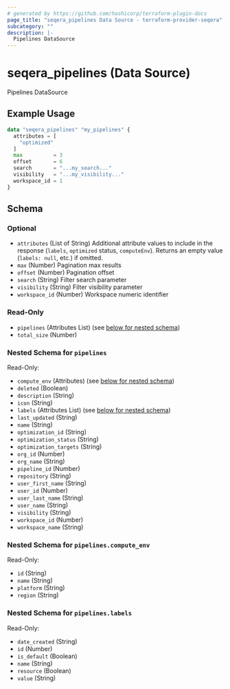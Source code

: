 ```yaml
---
# generated by https://github.com/hashicorp/terraform-plugin-docs
page_title: "seqera_pipelines Data Source - terraform-provider-seqera"
subcategory: ""
description: |-
  Pipelines DataSource
---
```


# seqera_pipelines (Data Source)

Pipelines DataSource

## Example Usage

```terraform
data "seqera_pipelines" "my_pipelines" {
  attributes = [
    "optimized"
  ]
  max          = 3
  offset       = 6
  search       = "...my_search..."
  visibility   = "...my_visibility..."
  workspace_id = 1
}
```

<!-- schema generated by tfplugindocs -->
## Schema

### Optional

- `attributes` (List of String) Additional attribute values to include in the response (`labels`, `optimized` status, `computeEnv`). Returns an empty value (`labels: null`, etc.) if omitted.
- `max` (Number) Pagination max results
- `offset` (Number) Pagination offset
- `search` (String) Filter search parameter
- `visibility` (String) Filter visibility parameter
- `workspace_id` (Number) Workspace numeric identifier

### Read-Only

- `pipelines` (Attributes List) (see [below for nested schema](#nestedatt--pipelines))
- `total_size` (Number)

<a id="nestedatt--pipelines"></a>
### Nested Schema for `pipelines`

Read-Only:

- `compute_env` (Attributes) (see [below for nested schema](#nestedatt--pipelines--compute_env))
- `deleted` (Boolean)
- `description` (String)
- `icon` (String)
- `labels` (Attributes List) (see [below for nested schema](#nestedatt--pipelines--labels))
- `last_updated` (String)
- `name` (String)
- `optimization_id` (String)
- `optimization_status` (String)
- `optimization_targets` (String)
- `org_id` (Number)
- `org_name` (String)
- `pipeline_id` (Number)
- `repository` (String)
- `user_first_name` (String)
- `user_id` (Number)
- `user_last_name` (String)
- `user_name` (String)
- `visibility` (String)
- `workspace_id` (Number)
- `workspace_name` (String)

<a id="nestedatt--pipelines--compute_env"></a>
### Nested Schema for `pipelines.compute_env`

Read-Only:

- `id` (String)
- `name` (String)
- `platform` (String)
- `region` (String)


<a id="nestedatt--pipelines--labels"></a>
### Nested Schema for `pipelines.labels`

Read-Only:

- `date_created` (String)
- `id` (Number)
- `is_default` (Boolean)
- `name` (String)
- `resource` (Boolean)
- `value` (String)
